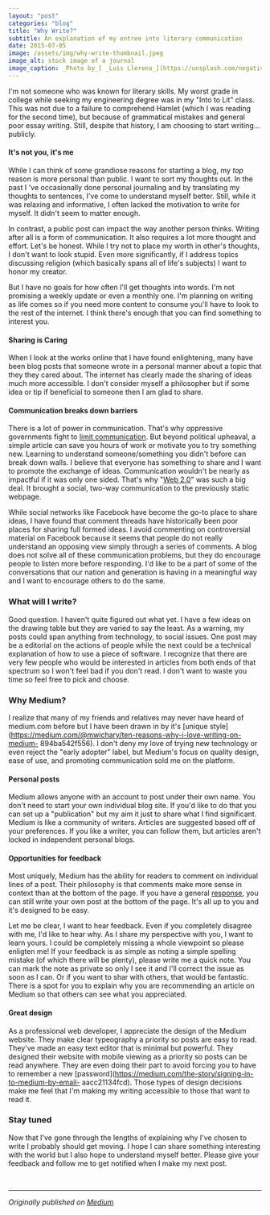 ```yaml
---
layout: "post"
categories: "blog"
title: "Why Write?"
subtitle: An explanation of my entree into literary communication
date: 2015-07-05
image: /assets/img/why-write-thumbnail.jpeg
image_alt: stock image of a journal
image_caption: _Photo by_[ _Luis Llerena_](https://unsplash.com/negativespace)
---
```


I'm not someone who was known for literary skills. My worst grade in college
while seeking my engineering degree was in my "Into to Lit" class. This was
not due to a failure to comprehend Hamlet (which I was reading for the second
time), but because of grammatical mistakes and general poor essay writing.
Still, despite that history, I am choosing to start writing…publicly.

#### It's not you, it's me

While I can think of some grandiose reasons for starting a blog, my _top_
reason is more personal than public. I want to sort my thoughts out. In the
past I 've occasionally done personal journaling and by translating my
thoughts to sentences, I've come to understand myself better. Still, while it
was relaxing and informative, I often lacked the motivation to write for
myself. It didn't seem to matter enough.

In contrast, a public post can impact the way another person thinks. Writing
after all is a form of communication. It also requires a lot more thought and
effort. Let's be honest. While I try not to place my worth in other's
thoughts, I don't want to look stupid. Even more significantly, if I address
topics discussing religion (which basically spans all of life's subjects) I
want to honor my creator.

But I have no goals for how often I'll get thoughts into words. I'm not
promising a weekly update or even a monthly one. I'm planning on writing as
life comes so if you need more content to consume you'll have to look to the
rest of the internet. I think there's enough that you can find something to
interest you.

#### Sharing is Caring

When I look at the works online that I have found enlightening, many have been
blog posts that someone wrote in a personal manner about a topic that they
they cared about. The internet has clearly made the sharing of ideas much more
accessible. I don't consider myself a philosopher but if some idea or tip if
beneficial to someone then I am glad to share.

#### Communication breaks down barriers

There is a lot of power in communication. That's why oppressive governments
fight to [limit
communication](http://www.pcworld.com/article/218052/egypt_expands_communications_blackout.html).
But beyond political upheaval, a simple article can save you hours of work or
motivate you to try something new. Learning to understand someone/something
you didn't before can break down walls. I believe that everyone has something
to share and I want to promote the exchange of ideas. Communication wouldn't
be nearly as impactful if it was only one sided. That's why "[Web
2.0](http://www.pcworld.com/article/218052/egypt_expands_communications_blackout.html)"
was such a big deal. It brought a social, two-way communication to the
previously static webpage.

While social networks like Facebook have become the go-to place to share
ideas, I have found that comment threads have historically been poor places
for sharing full formed ideas. I avoid commenting on controversial material on
Facebook because it seems that people do not really understand an opposing
view simply through a series of comments. A blog does not solve all of these
communication problems, but they do encourage people to listen more before
responding. I'd like to be a part of some of the conversations that our nation
and generation is having in a meaningful way and I want to encourage others to
do the same.

### What will I write?

Good question. I haven't quite figured out what yet. I have a few ideas on the
drawing table but they are varied to say the least. As a warning, my posts
could span anything from technology, to social issues. One post may be a
editorial on the actions of people while the next could be a technical
explanation of how to use a piece of software. I recognize that there are very
few people who would be interested in articles from both ends of that spectrum
so I won't feel bad if you don't read. I don't want to waste you time so feel
free to pick and choose.

### Why Medium?

I realize that many of my friends and relatives may never have heard of
medium.com before but I have been drawn in by it's [unique
style](https://medium.com/@mwichary/ten-reasons-why-i-love-writing-on-medium-
894ba542f556). I don't deny my love of trying new technology or even reject
the "early adopter" label, but Medium's focus on quality design, ease of use,
and promoting communication sold me on the platform.

#### Personal posts

Medium allows anyone with an account to post under their own name. You don't
need to start your own individual blog site. If you'd like to do that you can
set up a "publication" but my aim it just to share what I find significant.
Medium is like a community of writers. Articles are suggested based off of
your preferences. If you like a writer, you can follow them, but articles
aren't locked in independent personal blogs.

#### Opportunities for feedback

Most uniquely, Medium has the ability for readers to comment on individual
lines of a post. Their philosophy is that comments make more sense in context
than at the bottom of the page. If you have a general
[response](https://medium.com/the-story/medium-responses-fd6086781625), you
can still write your own post at the bottom of the page. It's all up to you
and it's designed to be easy.

Let me be clear, I want to hear feedback. Even if you completely disagree with
me, I'd like to hear why. As I share my perspective with you, I want to learn
yours. I could be completely missing a whole viewpoint so please enligten me!
If your feedback is as simple as noting a simple spelling mistake (of which
there will be plenty), please write me a quick note. You can mark the note as
private so only I see it and I'll correct the issue as soon as I can. Or if
you want to shar with others, that would be fantastic. There is a spot for you
to explain why you are recommending an article on Medium so that others can
see what you appreciated.

#### Great design

As a professional web developer, I appreciate the design of the Medium
website. They make clear typeography a priority so posts are easy to read.
They've made an easy text editor that is minimal but powerful. They designed
their website with mobile viewing as a priority so posts can be read anywhere.
They are even doing their part to avoid forcing you to have to remember a new
[password](https://medium.com/the-story/signing-in-to-medium-by-email-
aacc21134fcd). Those types of design decisions make me feel that I'm making my
writing accessible to those that want to read it.

### Stay tuned

Now that I've gone through the lengths of explaining why I've chosen to write
I probably should get moving. I hope I can share something interesting with
the world but I also hope to understand myself better. Please give your
feedback and follow me to get notified when I make my next post.

<br>

---

_Originally published on [Medium](https://medium.com/@aciccarello/why-write-389c23a4a660)_
